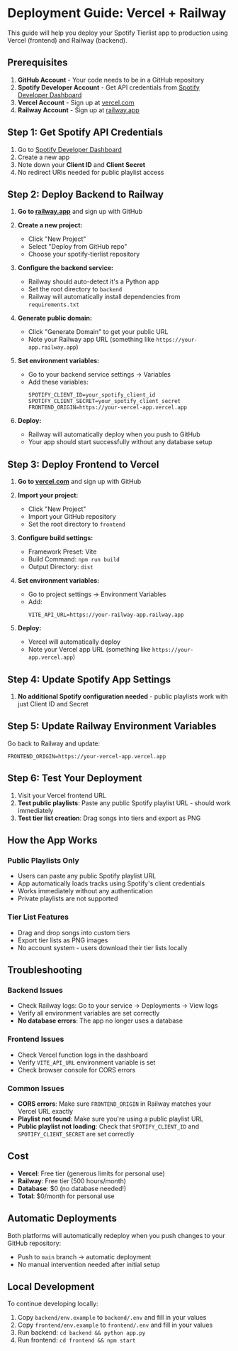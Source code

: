 # Deployment Guide: Vercel + Railway

This guide will help you deploy your Spotify Tierlist app to production using Vercel (frontend) and Railway (backend).

## Prerequisites

1. **GitHub Account** - Your code needs to be in a GitHub repository
2. **Spotify Developer Account** - Get API credentials from [Spotify Developer Dashboard](https://developer.spotify.com/dashboard)
3. **Vercel Account** - Sign up at [vercel.com](https://vercel.com)
4. **Railway Account** - Sign up at [railway.app](https://railway.app)

## Step 1: Get Spotify API Credentials

1. Go to [Spotify Developer Dashboard](https://developer.spotify.com/dashboard)
2. Create a new app
3. Note down your **Client ID** and **Client Secret**
4. No redirect URIs needed for public playlist access

## Step 2: Deploy Backend to Railway

1. **Go to [railway.app](https://railway.app)** and sign up with GitHub

2. **Create a new project:**
   - Click "New Project"
   - Select "Deploy from GitHub repo"
   - Choose your spotify-tierlist repository

3. **Configure the backend service:**
   - Railway should auto-detect it's a Python app
   - Set the root directory to `backend`
   - Railway will automatically install dependencies from `requirements.txt`

4. **Generate public domain:**
   - Click "Generate Domain" to get your public URL
   - Note your Railway app URL (something like `https://your-app.railway.app`)

5. **Set environment variables:**
   - Go to your backend service settings → Variables
   - Add these variables:
     ```
     SPOTIFY_CLIENT_ID=your_spotify_client_id
     SPOTIFY_CLIENT_SECRET=your_spotify_client_secret
     FRONTEND_ORIGIN=https://your-vercel-app.vercel.app
     ```

6. **Deploy:**
   - Railway will automatically deploy when you push to GitHub
   - Your app should start successfully without any database setup

## Step 3: Deploy Frontend to Vercel

1. **Go to [vercel.com](https://vercel.com)** and sign up with GitHub

2. **Import your project:**
   - Click "New Project"
   - Import your GitHub repository
   - Set the root directory to `frontend`

3. **Configure build settings:**
   - Framework Preset: Vite
   - Build Command: `npm run build`
   - Output Directory: `dist`

4. **Set environment variables:**
   - Go to project settings → Environment Variables
   - Add:
     ```
     VITE_API_URL=https://your-railway-app.railway.app
     ```

5. **Deploy:**
   - Vercel will automatically deploy
   - Note your Vercel app URL (something like `https://your-app.vercel.app`)

## Step 4: Update Spotify App Settings

1. **No additional Spotify configuration needed** - public playlists work with just Client ID and Secret

## Step 5: Update Railway Environment Variables

Go back to Railway and update:
```
FRONTEND_ORIGIN=https://your-vercel-app.vercel.app
```

## Step 6: Test Your Deployment

1. Visit your Vercel frontend URL
2. **Test public playlists**: Paste any public Spotify playlist URL - should work immediately
3. **Test tier list creation**: Drag songs into tiers and export as PNG

## How the App Works

### Public Playlists Only
- Users can paste any public Spotify playlist URL
- App automatically loads tracks using Spotify's client credentials
- Works immediately without any authentication
- Private playlists are not supported

### Tier List Features
- Drag and drop songs into custom tiers
- Export tier lists as PNG images
- No account system - users download their tier lists locally

## Troubleshooting

### Backend Issues
- Check Railway logs: Go to your service → Deployments → View logs
- Verify all environment variables are set correctly
- **No database errors**: The app no longer uses a database

### Frontend Issues
- Check Vercel function logs in the dashboard
- Verify `VITE_API_URL` environment variable is set
- Check browser console for CORS errors

### Common Issues
- **CORS errors**: Make sure `FRONTEND_ORIGIN` in Railway matches your Vercel URL exactly
- **Playlist not found**: Make sure you're using a public playlist URL
- **Public playlist not loading**: Check that `SPOTIFY_CLIENT_ID` and `SPOTIFY_CLIENT_SECRET` are set correctly

## Cost

- **Vercel**: Free tier (generous limits for personal use)
- **Railway**: Free tier (500 hours/month)
- **Database**: $0 (no database needed!)
- **Total**: $0/month for personal use

## Automatic Deployments

Both platforms will automatically redeploy when you push changes to your GitHub repository:
- Push to `main` branch → automatic deployment
- No manual intervention needed after initial setup

## Local Development

To continue developing locally:
1. Copy `backend/env.example` to `backend/.env` and fill in your values
2. Copy `frontend/env.example` to `frontend/.env` and fill in your values
3. Run backend: `cd backend && python app.py`
4. Run frontend: `cd frontend && npm start`
